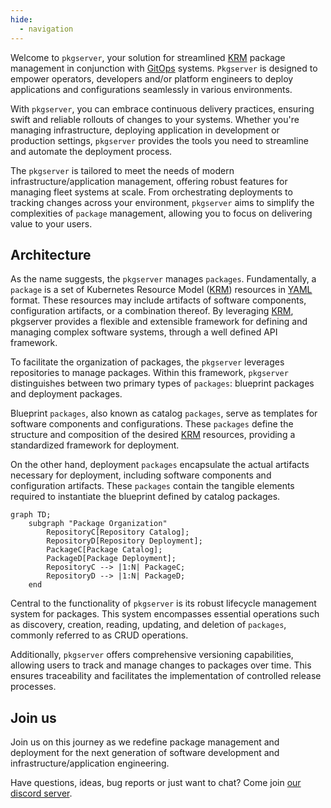 ```yaml
---
hide:
  - navigation
---
```


Welcome to `pkgserver`, your solution for streamlined [KRM][KRM] package management in conjunction with [GitOps][GITOPS] systems. `Pkgserver` is designed to empower operators, developers and/or platform engineers to deploy applications and configurations seamlessly in various environments.

With `pkgserver`, you can embrace continuous delivery practices, ensuring swift and reliable rollouts of changes to your systems. Whether you're managing infrastructure, deploying application in development or production settings, `pkgserver` provides the tools you need to streamline and automate the deployment process.

The `pkgserver` is tailored to meet the needs of modern infrastructure/application management, offering robust features for managing fleet systems at scale. From orchestrating deployments to tracking changes across your environment, `pkgserver` aims to simplify the complexities of `package` management, allowing you to focus on delivering value to your users.

## Architecture

As the name suggests, the `pkgserver` manages `packages`. Fundamentally, a `package` is a set of Kubernetes Resource Model ([KRM][KRM]) resources in [YAML][YAML] format. These resources may include artifacts of software components, configuration artifacts, or a combination thereof. By leveraging [KRM][KRM], pkgserver provides a flexible and extensible framework for defining and managing complex software systems, through a well defined API framework.

To facilitate the organization of packages, the `pkgserver` leverages repositories to manage packages. Within this framework, `pkgserver` distinguishes between two primary types of `packages`: blueprint packages and deployment packages.

Blueprint `packages`, also known as catalog `packages`, serve as templates for software components and configurations. These `packages` define the structure and composition of the desired [KRM][KRM] resources, providing a standardized framework for deployment.

On the other hand, deployment `packages` encapsulate the actual artifacts necessary for deployment, including software components and configuration artifacts. These `packages` contain the tangible elements required to instantiate the blueprint defined by catalog packages.

```mermaid
graph TD;
    subgraph "Package Organization"
        RepositoryC[Repository Catalog];
        RepositoryD[Repository Deployment];
        PackageC[Package Catalog];
        PackageD[Package Deployment];
        RepositoryC --> |1:N| PackageC;
        RepositoryD --> |1:N| PackageD;
    end
```

Central to the functionality of `pkgserver` is its robust lifecycle management system for packages. This system encompasses essential operations such as discovery, creation, reading, updating, and deletion of `packages`, commonly referred to as CRUD operations.

Additionally, `pkgserver` offers comprehensive versioning capabilities, allowing users to track and manage changes to packages over time. This ensures traceability and facilitates the implementation of controlled release processes.


## Join us

Join us on this journey as we redefine package management and deployment for the next generation of software development and infrastructure/application engineering.

Have questions, ideas, bug reports or just want to chat? Come join [our discord server](todo).

<script type="text/javascript" src="https://viewer.diagrams.net/js/viewer-static.min.js" async></script>

[KRM]: https://github.com/kubernetes/design-proposals-archive/blob/main/architecture/resource-management.md
[GITOPS]: https://opengitops.dev
[YAML]: https://en.wikipedia.org/wiki/YAML